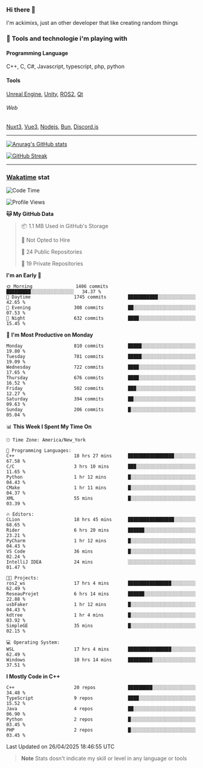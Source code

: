 ### Hi there 👋

I'm ackimixs, just an other developer that like creating random things

### 🧰 Tools and technologie i'm playing with

#### Programming Language
C++, C, C#, Javascript, typescript, php, python

#### Tools
[Unreal Engine](https://www.unrealengine.com), [Unity](https://unity.com/), [ROS2](https://ros.org/), [Qt](https://www.qt.io/)

###### Web
[Nuxt3](https://nuxt.com/), [Vue3](https://vuejs.org/), [Nodejs](https://nodejs.org), [Bun](https://bun.sh/), [Discord.js](https://discord.js.org/)

---

[![Anurag's GitHub stats](https://github-readme-stats.vercel.app/api?username=ackimixs&show_icons=true&theme=github_dark&count_private=true)](https://github.com/anuraghazra/github-readme-stats)

[![GitHub Streak](https://github-readme-streak-stats.herokuapp.com?user=Ackimixs&theme=github-dark-blue&date_format=j%20M%5B%20Y%5D&mode=weekly)](https://git.io/streak-stats)

---
 
 ### [Wakatime](https://wakatime.com/) stat

<!--START_SECTION:waka-->
![Code Time](http://img.shields.io/badge/Code%20Time-1%2C595%20hrs%2021%20mins-blue)

![Profile Views](http://img.shields.io/badge/Profile%20Views-0-blue)

**🐱 My GitHub Data** 

> 📦 1.1 MB Used in GitHub's Storage 
 > 
> 🚫 Not Opted to Hire
 > 
> 📜 24 Public Repositories 
 > 
> 🔑 19 Private Repositories 
 > 
**I'm an Early 🐤** 

```text
🌞 Morning                1406 commits        █████████░░░░░░░░░░░░░░░░   34.37 % 
🌆 Daytime                1745 commits        ███████████░░░░░░░░░░░░░░   42.65 % 
🌃 Evening                308 commits         ██░░░░░░░░░░░░░░░░░░░░░░░   07.53 % 
🌙 Night                  632 commits         ████░░░░░░░░░░░░░░░░░░░░░   15.45 % 
```
📅 **I'm Most Productive on Monday** 

```text
Monday                   810 commits         █████░░░░░░░░░░░░░░░░░░░░   19.80 % 
Tuesday                  781 commits         █████░░░░░░░░░░░░░░░░░░░░   19.09 % 
Wednesday                722 commits         ████░░░░░░░░░░░░░░░░░░░░░   17.65 % 
Thursday                 676 commits         ████░░░░░░░░░░░░░░░░░░░░░   16.52 % 
Friday                   502 commits         ███░░░░░░░░░░░░░░░░░░░░░░   12.27 % 
Saturday                 394 commits         ██░░░░░░░░░░░░░░░░░░░░░░░   09.63 % 
Sunday                   206 commits         █░░░░░░░░░░░░░░░░░░░░░░░░   05.04 % 
```


📊 **This Week I Spent My Time On** 

```text
🕑︎ Time Zone: America/New_York

💬 Programming Languages: 
C++                      18 hrs 27 mins      █████████████████░░░░░░░░   67.58 % 
C/C                      3 hrs 10 mins       ███░░░░░░░░░░░░░░░░░░░░░░   11.65 % 
Python                   1 hr 12 mins        █░░░░░░░░░░░░░░░░░░░░░░░░   04.43 % 
CMake                    1 hr 11 mins        █░░░░░░░░░░░░░░░░░░░░░░░░   04.37 % 
XML                      55 mins             █░░░░░░░░░░░░░░░░░░░░░░░░   03.39 % 

🔥 Editors: 
CLion                    18 hrs 45 mins      █████████████████░░░░░░░░   68.65 % 
Rider                    6 hrs 20 mins       ██████░░░░░░░░░░░░░░░░░░░   23.21 % 
PyCharm                  1 hr 12 mins        █░░░░░░░░░░░░░░░░░░░░░░░░   04.43 % 
VS Code                  36 mins             █░░░░░░░░░░░░░░░░░░░░░░░░   02.24 % 
IntelliJ IDEA            24 mins             ░░░░░░░░░░░░░░░░░░░░░░░░░   01.47 % 

🐱‍💻 Projects: 
ros2_ws                  17 hrs 4 mins       ████████████████░░░░░░░░░   62.49 % 
ReseauProjet             6 hrs 14 mins       ██████░░░░░░░░░░░░░░░░░░░   22.88 % 
usbFaker                 1 hr 12 mins        █░░░░░░░░░░░░░░░░░░░░░░░░   04.43 % 
kdtree                   1 hr 4 mins         █░░░░░░░░░░░░░░░░░░░░░░░░   03.92 % 
SimpleGE                 35 mins             █░░░░░░░░░░░░░░░░░░░░░░░░   02.15 % 

💻 Operating System: 
WSL                      17 hrs 4 mins       ████████████████░░░░░░░░░   62.49 % 
Windows                  10 hrs 14 mins      █████████░░░░░░░░░░░░░░░░   37.51 % 
```

**I Mostly Code in C++** 

```text
C++                      20 repos            █████████░░░░░░░░░░░░░░░░   34.48 % 
TypeScript               9 repos             ████░░░░░░░░░░░░░░░░░░░░░   15.52 % 
Java                     4 repos             ██░░░░░░░░░░░░░░░░░░░░░░░   06.90 % 
Python                   2 repos             █░░░░░░░░░░░░░░░░░░░░░░░░   03.45 % 
PHP                      2 repos             █░░░░░░░░░░░░░░░░░░░░░░░░   03.45 % 
```




 Last Updated on 26/04/2025 18:46:55 UTC
<!--END_SECTION:waka-->

> **Note**
> Stats dosn't indicate my skill or level in any language or tools
